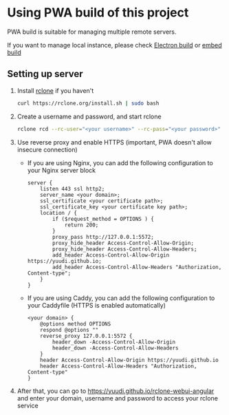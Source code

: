 # Using PWA build of this project

PWA build is suitable for managing multiple remote servers.

If you want to manage local instance, please check [Electron build](./native.md) or [embed build](./embed.md)

## Setting up server

1.  Install [rclone](https://rclone.org/) if you haven't

    ```bash
    curl https://rclone.org/install.sh | sudo bash
    ```

1.  Create a username and password, and start rclone

    ```bash
    rclone rcd --rc-user="<your username>" --rc-pass="<your password>" --rc-addr=127.0.0.1:5572
    ```

1.  Use reverse proxy and enable HTTPS (important, PWA doesn't allow insecure connection)

    - If you are using Nginx, you can add the following configuration to your Nginx server block

      ```nginx
      server {
          listen 443 ssl http2;
          server_name <your domain>;
          ssl_certificate <your certificate path>;
          ssl_certificate_key <your certificate key path>;
          location / {
              if ($request_method = OPTIONS ) {
                  return 200;
              }
              proxy_pass http://127.0.0.1:5572;
              proxy_hide_header Access-Control-Allow-Origin;
              proxy_hide_header Access-Control-Allow-Headers;
              add_header Access-Control-Allow-Origin https://yuudi.github.io;
              add_header Access-Control-Allow-Headers "Authorization, Content-type";
          }
      }
      ```

    - If you are using Caddy, you can add the following configuration to your Caddyfile (HTTPS is enabled automatically)

      ```Caddyfile
      <your domain> {
          @options method OPTIONS
          respond @options ""
          reverse_proxy 127.0.0.1:5572 {
              header_down -Access-Control-Allow-Origin
              header_down -Access-Control-Allow-Headers
          }
          header Access-Control-Allow-Origin https://yuudi.github.io
          header Access-Control-Allow-Headers "Authorization, Content-type"
      }
      ```

1.  After that, you can go to <https://yuudi.github.io/rclone-webui-angular> and enter your domain, username and password to access your rclone service
